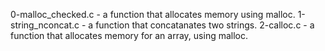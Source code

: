 0-malloc_checked.c - a function that allocates memory using malloc.
1-string_nconcat.c - a function that concatanates two strings.
2-calloc.c - a function that allocates memory for an array, using malloc.
